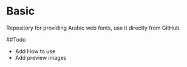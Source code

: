 Basic
=====

Repository for providing Arabic web fonts, use it directly from GitHub.

##Todo

- Add How to use
- Add preview images
